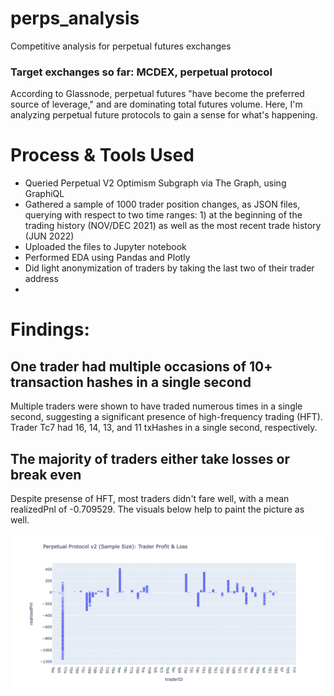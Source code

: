 # perps_analysis
Competitive analysis for perpetual futures exchanges

### Target exchanges so far: MCDEX, perpetual protocol

According to Glassnode, perpetual futures "have become the preferred source of leverage," and are dominating total futures volume. Here, I'm analyzing perpetual future protocols to gain a sense for what's happening.

# Process & Tools Used

<ul>
    <li>Queried Perpetual V2 Optimism Subgraph via The Graph, using GraphiQL</li>
    <li>Gathered a sample of 1000 trader position changes, as JSON files, querying with respect to two time ranges: 1) at the beginning of the trading history (NOV/DEC 2021) as well as the most recent trade history (JUN 2022)</li>
    <li>Uploaded the files to Jupyter notebook</li>
    <li>Performed EDA using Pandas and Plotly</li>
    <li>Did light anonymization of traders by taking the last two of their trader address</li>
    <li>
</ul>

# Findings:

## One trader had multiple occasions of 10+ transaction hashes in a single second

Multiple traders were shown to have traded numerous times in a single second, suggesting a significant presence of high-frequency trading (HFT). Trader Tc7 had 16, 14, 13, and 11 txHashes in a single second, respectively.

## The majority of traders either take losses or break even

Despite presense of HFT, most traders didn't fare well, with a mean realizedPnl of -0.709529. The visuals below help to paint the picture as well.

![alt text](https://github.com/emel333/perps_analysis/blob/main/visuals/perpv2PNL.png "Perpetual Protocol v2 (sample size): Trader Profit & Loss")
